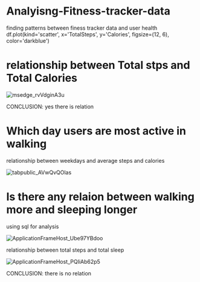 # Analyisng-Fitness-tracker-data



finding patterns between finess tracker data and user health
df.plot(kind='scatter', x='TotalSteps', y='Calories', figsize=(12, 6), color='darkblue')


# relationship between Total stps and Total Calories


![msedge_rvVdginA3u](https://user-images.githubusercontent.com/111160753/184565215-d8c5d464-742e-4f11-b2f3-42506e4e1485.png)

CONCLUSION: yes there is relation





# Which day users are most active in walking 

relationship between weekdays and average steps and calories


![tabpublic_AVwQvQOlas](https://user-images.githubusercontent.com/111160753/184568104-18edf138-ed87-4c7e-8032-2ee93f1135dd.png)





# Is there any relaion between walking more and sleeping longer

using sql for analysis 

![ApplicationFrameHost_Ube97YBdoo](https://user-images.githubusercontent.com/111160753/184566670-e86d85ac-18e0-4bc1-9eab-9c69214a0cbf.png)


relationship between total steps and total sleep

![ApplicationFrameHost_PQIiAb62p5](https://user-images.githubusercontent.com/111160753/184566801-769e3d1b-02e9-4385-83f8-094a13e6bfd3.png)

CONCLUSION: there is no relation
